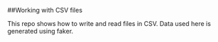 ##Working with CSV files

This repo shows how to write and read files in CSV.
Data used here is generated using faker.